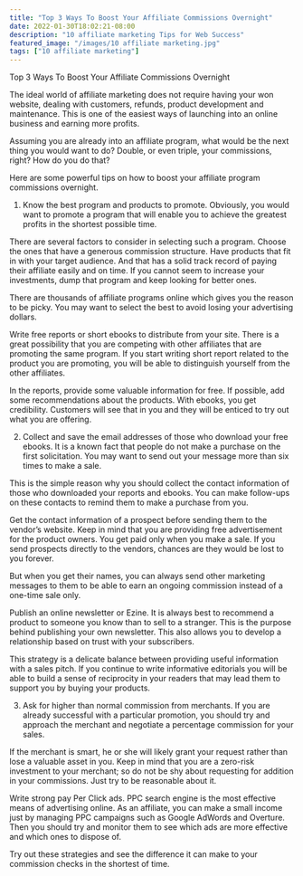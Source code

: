 ```yaml
---
title: "Top 3 Ways To Boost Your Affiliate Commissions Overnight"
date: 2022-01-30T18:02:21-08:00
description: "10 affiliate marketing Tips for Web Success"
featured_image: "/images/10 affiliate marketing.jpg"
tags: ["10 affiliate marketing"]
---
```


Top 3 Ways To Boost Your Affiliate Commissions Overnight 

The ideal world of affiliate marketing does not require having your won website, dealing with customers, refunds, product development and maintenance. This is one of the easiest ways of launching into an online business and earning more profits.

Assuming you are already into an affiliate program, what would be the next thing you would want to do? Double, or even triple, your commissions, right? How do you do that? 

Here are some powerful tips on how to boost your affiliate program commissions overnight.

1. Know the best program and products to promote. Obviously, you would want to promote a program that will enable you to achieve the greatest profits in the shortest possible time. 

There are several factors to consider in selecting such a program. Choose the ones that have a generous commission structure. Have products that fit in with your target audience. And that has a solid track record of paying their affiliate easily and on time. If you cannot seem to increase your investments, dump that program and keep looking for better ones. 

There are thousands of affiliate programs online which gives you the reason to be picky. You may want to select the best to avoid losing your advertising dollars.

Write free reports or short ebooks to distribute from your site. There is a great possibility that you are competing with other affiliates that are promoting the same program. If you start writing short report related to the product you are promoting, you will be able to distinguish yourself from the other affiliates. 

In the reports, provide some valuable information for free. If possible, add some recommendations about the products. With ebooks, you get credibility. Customers will see that in you and they will be enticed to try out what you are offering. 

2. Collect and save the email addresses of those who download your free ebooks. It is a known fact that people do not make a purchase on the first solicitation. You may want to send out your message more than six times to make a sale. 

This is the simple reason why you should collect the contact information of those who downloaded your reports and ebooks. You can make follow-ups on these contacts to remind them to make a purchase from you.

Get the contact information of a prospect before sending them to the vendor’s website. Keep in mind that you are providing free advertisement for the product owners. You get paid only when you make a sale. If you send prospects directly to the vendors, chances are they would be lost to you forever.

But when you get their names, you can always send other marketing messages to them to be able to earn an ongoing commission instead of a one-time sale only.

Publish an online newsletter or Ezine. It is always best to recommend a product to someone you know than to sell to a stranger. This is the purpose behind publishing your own newsletter. This also allows you to develop a relationship based on trust with your subscribers. 

This strategy is a delicate balance between providing useful information with a sales pitch. If you continue to write informative editorials you will be able to build a sense of reciprocity in your readers that may lead them to support you by buying your products.

3. Ask for higher than normal commission from merchants. If you are already successful with a particular promotion, you should try and approach the merchant and negotiate a percentage commission for your sales. 

If the merchant is smart, he or she will likely grant your request rather than lose a valuable asset in you. Keep in mind that you are a zero-risk investment to your merchant; so do not be shy about requesting for addition in your commissions. Just try to be reasonable about it. 

Write strong pay Per Click ads. PPC search engine is the most effective means of advertising online. As an affiliate, you can make a small income just by managing PPC campaigns such as Google AdWords and Overture. Then you should try and monitor them to see which ads are more effective and which ones to dispose of. 

Try out these strategies and see the difference it can make to your commission checks in the shortest of time.

